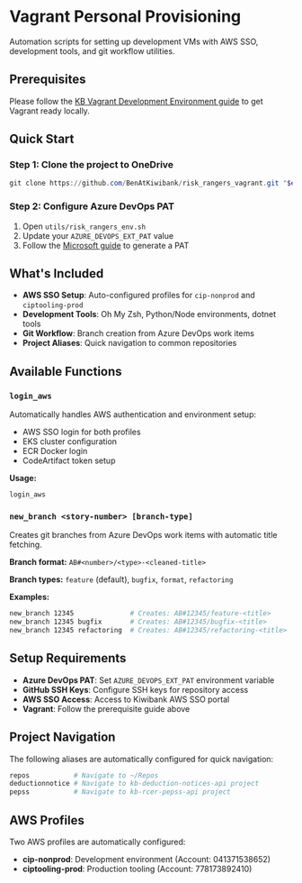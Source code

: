 # Vagrant Personal Provisioning

Automation scripts for setting up development VMs with AWS SSO, development tools, and git workflow utilities.

## Prerequisites

Please follow the [KB Vagrant Development Environment guide](https://kiwibank.atlassian.net/wiki/spaces/PEK/pages/5286232419/Use+KB+Vagrant+Development+Environment) to get Vagrant ready locally.

## Quick Start

### Step 1: Clone the project to OneDrive
```powershell
git clone https://github.com/BenAtKiwibank/risk_rangers_vagrant.git "$env:OneDrive\VM-Personal-Provisioning"
```

### Step 2: Configure Azure DevOps PAT
1. Open `utils/risk_rangers_env.sh`
2. Update your `AZURE_DEVOPS_EXT_PAT` value
3. Follow the [Microsoft guide](https://learn.microsoft.com/en-us/azure/devops/organizations/accounts/use-personal-access-tokens-to-authenticate?view=azure-devops&tabs=Windows) to generate a PAT
 

## What's Included

- **AWS SSO Setup**: Auto-configured profiles for `cip-nonprod` and `ciptooling-prod`
- **Development Tools**: Oh My Zsh, Python/Node environments, dotnet tools
- **Git Workflow**: Branch creation from Azure DevOps work items
- **Project Aliases**: Quick navigation to common repositories

## Available Functions

### `login_aws`
Automatically handles AWS authentication and environment setup:
- AWS SSO login for both profiles
- EKS cluster configuration  
- ECR Docker login
- CodeArtifact token setup

**Usage:**
```bash
login_aws
```

### `new_branch <story-number> [branch-type]`
Creates git branches from Azure DevOps work items with automatic title fetching.

**Branch format:** `AB#<number>/<type>-<cleaned-title>`

**Branch types:** `feature` (default), `bugfix`, `format`, `refactoring`

**Examples:**
```bash
new_branch 12345              # Creates: AB#12345/feature-<title>
new_branch 12345 bugfix       # Creates: AB#12345/bugfix-<title>
new_branch 12345 refactoring  # Creates: AB#12345/refactoring-<title>
```

## Setup Requirements

- **Azure DevOps PAT**: Set `AZURE_DEVOPS_EXT_PAT` environment variable
- **GitHub SSH Keys**: Configure SSH keys for repository access
- **AWS SSO Access**: Access to Kiwibank AWS SSO portal
- **Vagrant**: Follow the prerequisite guide above

## Project Navigation

The following aliases are automatically configured for quick navigation:

```bash
repos           # Navigate to ~/Repos
deductionnotice # Navigate to kb-deduction-notices-api project  
pepss           # Navigate to kb-rcer-pepss-api project
```

## AWS Profiles

Two AWS profiles are automatically configured:
- **cip-nonprod**: Development environment (Account: 041371538652)
- **ciptooling-prod**: Production tooling (Account: 778173892410)